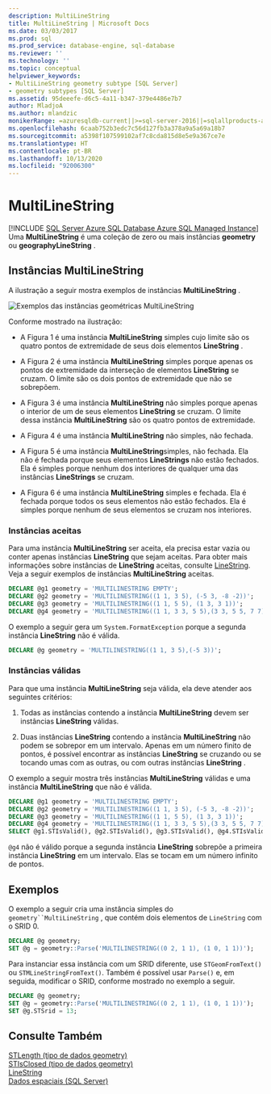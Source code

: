 ```yaml
---
description: MultiLineString
title: MultiLineString | Microsoft Docs
ms.date: 03/03/2017
ms.prod: sql
ms.prod_service: database-engine, sql-database
ms.reviewer: ''
ms.technology: ''
ms.topic: conceptual
helpviewer_keywords:
- MultiLineString geometry subtype [SQL Server]
- geometry subtypes [SQL Server]
ms.assetid: 95deeefe-d6c5-4a11-b347-379e4486e7b7
author: MladjoA
ms.author: mlandzic
monikerRange: =azuresqldb-current||>=sql-server-2016||=sqlallproducts-allversions||>=sql-server-linux-2017||=azuresqldb-mi-current
ms.openlocfilehash: 6caab752b3edc7c56d127fb3a378a9a5a69a18b7
ms.sourcegitcommit: a5398f107599102af7c8cda815d8e5e9a367ce7e
ms.translationtype: HT
ms.contentlocale: pt-BR
ms.lasthandoff: 10/13/2020
ms.locfileid: "92006300"
---
```

# <a name="multilinestring"></a>MultiLineString
[!INCLUDE [SQL Server Azure SQL Database Azure SQL Managed Instance](../../includes/applies-to-version/sql-asdb-asdbmi.md)]
  Uma **MultiLineString** é uma coleção de zero ou mais instâncias **geometry** ou **geographyLineString** .  
  
## <a name="multilinestring-instances"></a>Instâncias MultiLineString  
 A ilustração a seguir mostra exemplos de instâncias **MultiLineString** .  
  
 ![Exemplos das instâncias geométricas MultiLineString](../../relational-databases/spatial/media/multilinestring.gif "Exemplos das instâncias geométricas MultiLineString")  
  
 Conforme mostrado na ilustração:  
  
-   A Figura 1 é uma instância **MultiLineString** simples cujo limite são os quatro pontos de extremidade de seus dois elementos **LineString** .  
  
-   A Figura 2 é uma instância **MultiLineString** simples porque apenas os pontos de extremidade da interseção de elementos **LineString** se cruzam. O limite são os dois pontos de extremidade que não se sobrepõem.  
  
-   A Figura 3 é uma instância **MultiLineString** não simples porque apenas o interior de um de seus elementos **LineString** se cruzam. O limite dessa instância **MultiLineString** são os quatro pontos de extremidade.  
  
-   A Figura 4 é uma instância **MultiLineString** não simples, não fechada.  
  
-   A Figura 5 é uma instância **MultiLineString**simples, não fechada. Ela não é fechada porque seus elementos **LineStrings** não estão fechados. Ela é simples porque nenhum dos interiores de qualquer uma das instâncias **LineStrings** se cruzam.  
  
-   A Figura 6 é uma instância **MultiLineString** simples e fechada. Ela é fechada porque todos os seus elementos não estão fechados. Ela é simples porque nenhum de seus elementos se cruzam nos interiores.  
  
### <a name="accepted-instances"></a>Instâncias aceitas  
 Para uma instância **MultiLineString** ser aceita, ela precisa estar vazia ou conter apenas instâncias **LineString** que sejam aceitas. Para obter mais informações sobre instâncias de **LineString** aceitas, consulte [LineString](../../relational-databases/spatial/linestring.md). Veja a seguir exemplos de instâncias **MultiLineString** aceitas.  
  
```sql  
DECLARE @g1 geometry = 'MULTILINESTRING EMPTY';  
DECLARE @g2 geometry = 'MULTILINESTRING((1 1, 3 5), (-5 3, -8 -2))';  
DECLARE @g3 geometry = 'MULTILINESTRING((1 1, 5 5), (1 3, 3 1))';  
DECLARE @g4 geometry = 'MULTILINESTRING((1 1, 3 3, 5 5),(3 3, 5 5, 7 7))';  
```  
  
O exemplo a seguir gera um `System.FormatException` porque a segunda instância **LineString** não é válida.  
  
```sql  
DECLARE @g geometry = 'MULTILINESTRING((1 1, 3 5),(-5 3))';  
```  
  
### <a name="valid-instances"></a>Instâncias válidas  
Para que uma instância **MultiLineString** seja válida, ela deve atender aos seguintes critérios:  
  
1.  Todas as instâncias contendo a instância **MultiLineString** devem ser instâncias **LineString** válidas.  
  
2.  Duas instâncias **LineString** contendo a instância **MultiLineString** não podem se sobrepor em um intervalo. Apenas em um número finito de pontos, é possível encontrar as instâncias **LineString** se cruzando ou se tocando umas com as outras, ou com outras instâncias **LineString** .  

O exemplo a seguir mostra três instâncias **MultiLineString** válidas e uma instância **MultiLineString** que não é válida.  
  
```sql  
DECLARE @g1 geometry = 'MULTILINESTRING EMPTY';  
DECLARE @g2 geometry = 'MULTILINESTRING((1 1, 3 5), (-5 3, -8 -2))';  
DECLARE @g3 geometry = 'MULTILINESTRING((1 1, 5 5), (1 3, 3 1))';  
DECLARE @g4 geometry = 'MULTILINESTRING((1 1, 3 3, 5 5),(3 3, 5 5, 7 7))';  
SELECT @g1.STIsValid(), @g2.STIsValid(), @g3.STIsValid(), @g4.STIsValid();  
```  
  
`@g4` não é válido porque a segunda instância **LineString** sobrepõe a primeira instância **LineString** em um intervalo. Elas se tocam em um número infinito de pontos.  
  
## <a name="examples"></a>Exemplos  
O exemplo a seguir cria uma instância simples do `geometry``MultiLineString` , que contém dois elementos de `LineString` com o SRID 0.  
  
```sql  
DECLARE @g geometry;  
SET @g = geometry::Parse('MULTILINESTRING((0 2, 1 1), (1 0, 1 1))');  
```  
  
Para instanciar essa instância com um SRID diferente, use `STGeomFromText()` ou `STMLineStringFromText()`. Também é possível usar `Parse()` e, em seguida, modificar o SRID, conforme mostrado no exemplo a seguir.  
  
```sql  
DECLARE @g geometry;  
SET @g = geometry::Parse('MULTILINESTRING((0 2, 1 1), (1 0, 1 1))');  
SET @g.STSrid = 13;  
```  
  
## <a name="see-also"></a>Consulte Também  
 [STLength &#40;tipo de dados geometry&#41;](../../t-sql/spatial-geometry/stlength-geometry-data-type.md)   
 [STIsClosed &#40;tipo de dados geometry&#41;](../../t-sql/spatial-geometry/stisclosed-geometry-data-type.md)   
 [LineString](../../relational-databases/spatial/linestring.md)   
 [Dados espaciais &#40;SQL Server&#41;](../../relational-databases/spatial/spatial-data-sql-server.md)  
  
  
